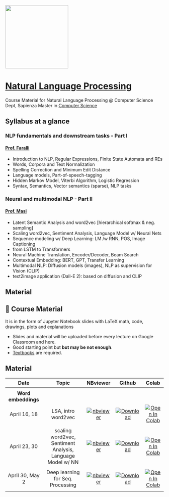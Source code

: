 <img src='https://www.di.uniroma1.it/sites/all/themes/sapienza_bootstrap/logo.png' width="200"/> 

# [Natural Language Processing](https://iacopomasi.github.io/NLP/)
Course Material for Natural Language Processing @ Computer Science Dept, Sapienza
Master in [Computer Science](https://www.studiareinformatica.uniroma1.it/master-course-computer-science)

## Syllabus at a glance

### NLP fundamentals and downstream tasks - Part I
#### [Prof. Faralli](https://corsidilaurea.uniroma1.it/it/users/stefanofaralliuniroma1it)
- Introduction to NLP, Regular Expressions, Finite State Automata and REs
- Words, Corpora and Text Normalization
- Spelling Correction and Minimum Edit Distance
- Language models, Part-of-speech-tagging
- Hidden Markov Model, Viterbi Algorithm, Logistic Regression
- Syntax, Semantics, Vector semantics (sparse), NLP tasks

### Neural and multimodal NLP - Part II
#### [Prof. Masi](https://corsidilaurea.uniroma1.it/it/users/iacopomasiuniroma1it)
- Latent Semantic Analysis and word2vec [hierarchical softmax & neg. sampling]
- Scaling word2vec, Sentiment Analysis, Language Model w/ Neural Nets
- Sequence modeling w/ Deep Learning: LM /w RNN, POS, Image Captioning
- from LSTM to Transformers
- Neural Machine Translation, Encoder/Decoder, Beam Search
- Contextual Embedding: BERT, GPT, Transfer Learning
- Multimodal NLP: Diffusion models (images), NLP as supervision for Vision (CLIP)
- text2image application (Dall-E 2): based on diffusion and CLIP


## Material

## 📖 Course Material 

It is in the form of Jupyter Notebook slides with LaTeX math, code, drawings, plots and explanations

- Slides and material will be uploaded before every lecture on Google Classroom and here.
- Good starting point but **but may be not enough**.
- [Textbooks](textbooks) are required.


## Material 


**Date**       | **Topic**          | **NBviewer**        |  **Github**   |    **Colab**
:------------: | :------------:     | :------------:    |:------------: |:------------:
|              |                    |                   |  				|			|
| __Word embeddings__    |                    |                   |   		|			|
April 16, 18     | LSA, intro word2vec | [![nbviewer](https://raw.githubusercontent.com/jupyter/design/master/logos/Badges/nbviewer_badge.svg)](https://nbviewer.org/github/iacopomasi/NLP/blob/main/course/AA2324/2_01_lsa_intro_word2vec/2_01_lsa_intro_word2vec.ipynb)       |  [![Download](https://badgen.net/badge/icon/download?icon=terminal&label)](https://github.com/iacopomasi/NLP/blob/main/course/AA2324/2_01_lsa_intro_word2vec/)       | [![Open In Colab](https://colab.research.google.com/assets/colab-badge.svg)](https://colab.research.google.com/drive/1vY7xO00MoM7EV6muMqL02-8VnmKXPkLd?usp=sharing) 
|              |                    |                   |               | 	 |			|  		|
April 23, 30     | scaling word2vec, Sentiment Analysis, Language Model w/ NN| [![nbviewer](https://raw.githubusercontent.com/jupyter/design/master/logos/Badges/nbviewer_badge.svg)](https://nbviewer.org/github/iacopomasi/NLP/blob/main/course/AA2324/2_02_word2vec_neural_nets/2_02_word2vec_neural_nets.ipynb)       |  [![Download](https://badgen.net/badge/icon/download?icon=terminal&label)](https://github.com/iacopomasi/NLP/blob/main/course/AA2324/2_02_word2vec_neural_nets/)       | [![Open In Colab](https://colab.research.google.com/assets/colab-badge.svg)](#) 
|              |                    |                   |               | 	 |			|  		|
April 30, May 2    | Deep learning for Seq. Processing| [![nbviewer](https://raw.githubusercontent.com/jupyter/design/master/logos/Badges/nbviewer_badge.svg)](https://nbviewer.org/github/iacopomasi/NLP/blob/main/course/AA2324/2_03_seq_processing/2_03_seq_processing.ipynb)       |  [![Download](https://badgen.net/badge/icon/download?icon=terminal&label)](https://github.com/iacopomasi/NLP/blob/main/course/AA2324/2_03_seq_processing/)       | [![Open In Colab](https://colab.research.google.com/assets/colab-badge.svg)](#) 
|              |                    |                   |               | 	 |			| 